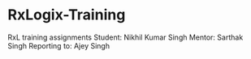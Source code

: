 # RxLogix-Training
RxL training assignments
Student: Nikhil Kumar Singh
Mentor: Sarthak Singh
Reporting to: Ajey Singh
